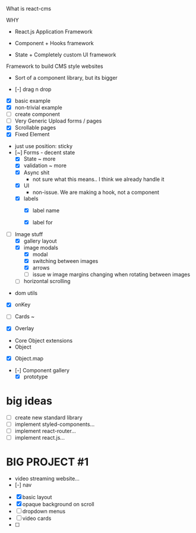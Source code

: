 What is react-cms

WHY
- React.js Application Framework 

- Component + Hooks framework
- State + Completely custom UI framework

Framework to build CMS style websites

- Sort of a component library, but its bigger

- [-] drag n drop
 - [x] basic example
 - [x] non-trivial example
 - [ ] create component
- [ ] Very Generic Upload forms / pages
- [x] Scrollable pages
- [x] Fixed Element
 - just use position: sticky
- [~] Forms - decent state
  - [x] State ~ more
   - [x] validation ~ more
  - [x] Async shit
    - not sure what this means.. I think we already handle it
  - [x] UI
    - non-issue. We are making a hook, not a component
  - [x] labels
    - [x] label name
    - [x] label for


- [ ] Image stuff
  - [x] gallery layout
  - [x] image modals
    - [x] modal
    - [x] switching between images
    - [x] arrows
    - [ ] issue w image margins changing when rotating between images
  - [ ] horizontal scrolling

- dom utils
 - [x] onKey

- [ ] Cards ~

- [x] Overlay

- Core Object extensions
 - Object
  - [x] Object.map

- [-] Component gallery
  - [x] prototype

# big ideas

- [ ] create new standard library
- [ ] implement styled-components...
- [ ] implement react-router...
- [ ] implement react.js...

# BIG PROJECT #1

- video streaming website...
 - [-] nav
  - [x] basic layout
  - [x] opaque background on scroll
  - [ ] dropdown menus
 - [ ] video cards
 - [ ] 